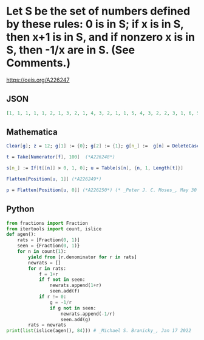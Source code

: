 # Let S be the set of numbers defined by these rules:  0 is in S; if x is in S, then x\+1 is in S, and if nonzero x is in S, then \-1/x are in S\.  \(See Comments\.\)
https://oeis.org/A226247
## JSON
```JSON
[1, 1, 1, 1, 1, 2, 1, 3, 2, 1, 4, 3, 2, 1, 1, 5, 4, 3, 2, 2, 3, 1, 6, 5, 4, 3, 3, 5, 2, 5, 3, 1, 7, 6, 5, 4, 4, 7, 3, 8, 5, 2, 7, 5, 3, 1, 1, 8, 7, 6, 5, 5, 9, 4, 11, 7, 3, 11, 8, 5, 2, 2, 9, 7, 5, 3, 3, 4, 1, 9, 8, 7, 6, 6, 11, 5, 14, 9, 4, 15, 11, 7, 3, 3]
```
## Mathematica
```Mathematica
Clear[g]; z = 12; g[1] := {0}; g[2] := {1}; g[n_] :=  g[n] = DeleteCases[Flatten[Transpose[{# + 1, -1/#}]] &[g[n - 1]], Apply[Alternatives, Flatten[Map[g, Range[n - 1]]]]]; f = Flatten[Map[g, Range[z]]]; Take[Denominator[f], 100]  (*A226247*)
```
```Mathematica
t = Take[Numerator[f], 100]  (*A226248*)
```
```Mathematica
s[n_] := If[t[[n]] > 0, 1, 0]; u = Table[s[n], {n, 1, Length[t]}]
```
```Mathematica
Flatten[Position[u, 1]] (*A226249*)
```
```Mathematica
p = Flatten[Position[u, 0]] (*A226250*) (* _Peter J. C. Moses_, May 30 2013 *)
```
## Python
```Python
from fractions import Fraction
from itertools import count, islice
def agen():
    rats = [Fraction(0, 1)]
    seen = {Fraction(0, 1)}
    for n in count(1):
        yield from [r.denominator for r in rats]
        newrats = []
        for r in rats:
            f = 1+r
            if f not in seen:
                newrats.append(1+r)
                seen.add(f)
            if r != 0:
                g = -1/r
                if g not in seen:
                    newrats.append(-1/r)
                    seen.add(g)
        rats = newrats
print(list(islice(agen(), 84))) # _Michael S. Branicky_, Jan 17 2022
```
